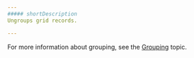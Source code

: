 ```yaml
---
##### shortDescription
Ungroups grid records.

---
```

For more information about grouping, see the [Grouping](/concepts/10%20UI%20Widgets/70%20Data%20Grid/040%20Grouping/010%20Grouping.md '/Documentation/Guide/UI_Widgets/Data_Grid/Grouping/') topic.